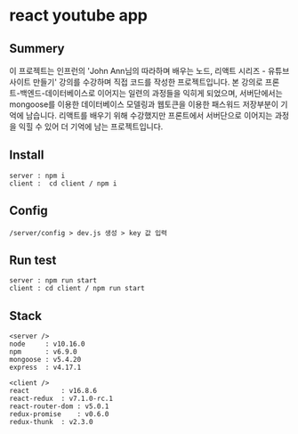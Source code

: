 # react youtube app

## Summery
이 프로젝트는 인프런의 'John Ann님의 따라하며 배우는 노드, 리액트 시리즈 - 유튜브 사이트 만들기' 강의를 수강하며 직접 코드를 작성한 프로젝트입니다.
본 강의로 프론트-백엔드-데이터베이스로 이어지는 일련의 과정들을 익히게 되었으며, 서버단에서는 mongoose를 이용한 데이터베이스 모델링과 웹토큰을 이용한 패스워드 저장부분이 기억에 남습니다.
리액트를 배우기 위해 수강했지만 프론트에서 서버단으로 이어지는 과정을 익힐 수 있어 더 기억에 남는 프로젝트입니다.

## Install
```
server : npm i 
client :  cd client / npm i 
```

## Config 
```
/server/config > dev.js 생성 > key 값 입력
```

## Run test
```
server : npm run start
client : cd client / npm run start
```

## Stack
```
<server />
node 	 : v10.16.0
npm  	 : v6.9.0
mongoose : v5.4.20
express  : v4.17.1

<client />
react 		 : v16.8.6
react-redux	 : v7.1.0-rc.1
react-router-dom : v5.0.1
redux-promise	 : v0.6.0
redux-thunk	 : v2.3.0
```
